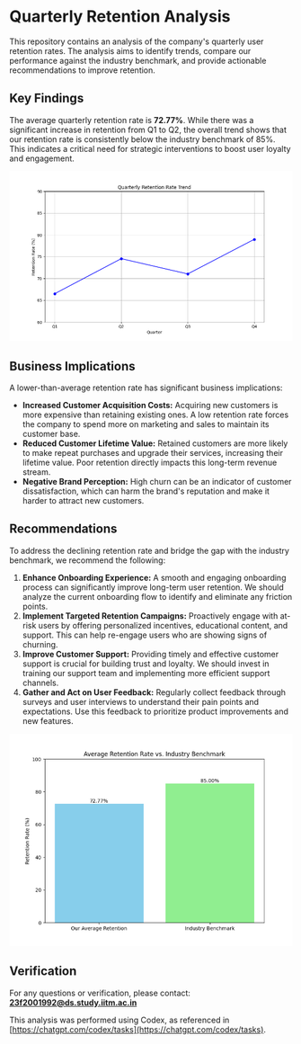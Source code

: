 # Quarterly Retention Analysis

This repository contains an analysis of the company's quarterly user retention rates. The analysis aims to identify trends, compare our performance against the industry benchmark, and provide actionable recommendations to improve retention.

## Key Findings

The average quarterly retention rate is **72.77%**. While there was a significant increase in retention from Q1 to Q2, the overall trend shows that our retention rate is consistently below the industry benchmark of 85%. This indicates a critical need for strategic interventions to boost user loyalty and engagement.

![Quarterly Retention Trend](retention_trend.png)

## Business Implications

A lower-than-average retention rate has significant business implications:

*   **Increased Customer Acquisition Costs:** Acquiring new customers is more expensive than retaining existing ones. A low retention rate forces the company to spend more on marketing and sales to maintain its customer base.
*   **Reduced Customer Lifetime Value:** Retained customers are more likely to make repeat purchases and upgrade their services, increasing their lifetime value. Poor retention directly impacts this long-term revenue stream.
*   **Negative Brand Perception:** High churn can be an indicator of customer dissatisfaction, which can harm the brand's reputation and make it harder to attract new customers.

## Recommendations

To address the declining retention rate and bridge the gap with the industry benchmark, we recommend the following:

1.  **Enhance Onboarding Experience:** A smooth and engaging onboarding process can significantly improve long-term user retention. We should analyze the current onboarding flow to identify and eliminate any friction points.
2.  **Implement Targeted Retention Campaigns:** Proactively engage with at-risk users by offering personalized incentives, educational content, and support. This can help re-engage users who are showing signs of churning.
3.  **Improve Customer Support:** Providing timely and effective customer support is crucial for building trust and loyalty. We should invest in training our support team and implementing more efficient support channels.
4.  **Gather and Act on User Feedback:** Regularly collect feedback through surveys and user interviews to understand their pain points and expectations. Use this feedback to prioritize product improvements and new features.

![Benchmark Comparison](benchmark_comparison.png)

## Verification

For any questions or verification, please contact: **23f2001992@ds.study.iitm.ac.in**

This analysis was performed using Codex, as referenced in [https://chatgpt.com/codex/tasks](https://chatgpt.com/codex/tasks).
